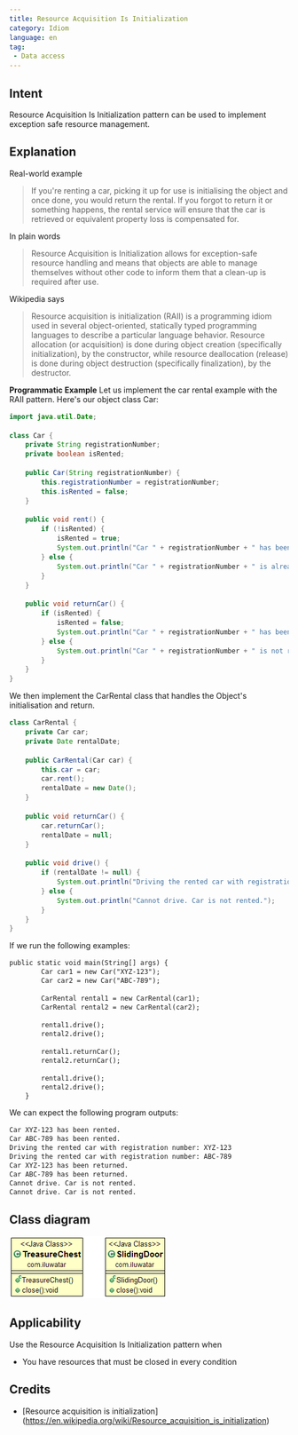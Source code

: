 ```yaml
---
title: Resource Acquisition Is Initialization
category: Idiom
language: en
tag:
 - Data access
---
```


## Intent
Resource Acquisition Is Initialization pattern can be used to implement exception safe resource management.

## Explanation
Real-world example
> If you're renting a car, picking it up for use is initialising the object and once done, you would return the rental.
> If you forgot to return it or something happens, the rental service will ensure that the car is retrieved or 
> equivalent property loss is compensated for.

In plain words
> Resource Acquisition is Initialization allows for exception-safe resource handling and means that objects are able to
> manage themselves without other code to inform them that a clean-up is required after use.

Wikipedia says
> Resource acquisition is initialization (RAII) is a programming idiom used in several object-oriented, statically 
> typed programming languages to describe a particular language behavior. Resource allocation (or acquisition) is done 
> during object creation (specifically initialization), by the constructor, while resource deallocation (release) is 
> done during object destruction (specifically finalization), by the destructor.

**Programmatic Example**
Let us implement the car rental example with the RAII pattern. Here's our object class Car:

```java
import java.util.Date;

class Car {
    private String registrationNumber;
    private boolean isRented;

    public Car(String registrationNumber) {
        this.registrationNumber = registrationNumber;
        this.isRented = false;
    }

    public void rent() {
        if (!isRented) {
            isRented = true;
            System.out.println("Car " + registrationNumber + " has been rented.");
        } else {
            System.out.println("Car " + registrationNumber + " is already rented.");
        }
    }

    public void returnCar() {
        if (isRented) {
            isRented = false;
            System.out.println("Car " + registrationNumber + " has been returned.");
        } else {
            System.out.println("Car " + registrationNumber + " is not rented.");
        }
    }
}
```

We then implement the CarRental class that handles the Object's initialisation and return.

```java
class CarRental {
    private Car car;
    private Date rentalDate;

    public CarRental(Car car) {
        this.car = car;
        car.rent();
        rentalDate = new Date();
    }

    public void returnCar() {
        car.returnCar();
        rentalDate = null;
    }

    public void drive() {
        if (rentalDate != null) {
            System.out.println("Driving the rented car with registration number: " + car.registrationNumber);
        } else {
            System.out.println("Cannot drive. Car is not rented.");
        }
    }
}
```

If we run the following examples:
```
public static void main(String[] args) {
        Car car1 = new Car("XYZ-123");
        Car car2 = new Car("ABC-789");

        CarRental rental1 = new CarRental(car1);
        CarRental rental2 = new CarRental(car2);

        rental1.drive();
        rental2.drive();

        rental1.returnCar();
        rental2.returnCar();

        rental1.drive();
        rental2.drive();
    }
```

We can expect the following program outputs:
```
Car XYZ-123 has been rented.
Car ABC-789 has been rented.
Driving the rented car with registration number: XYZ-123
Driving the rented car with registration number: ABC-789
Car XYZ-123 has been returned.
Car ABC-789 has been returned.
Cannot drive. Car is not rented.
Cannot drive. Car is not rented.
```

## Class diagram
![alt text](./etc/resource-acquisition-is-initialization.png "Resource Acquisition Is Initialization")

## Applicability
Use the Resource Acquisition Is Initialization pattern when

* You have resources that must be closed in every condition

## Credits
* [Resource acquisition is initialization] (https://en.wikipedia.org/wiki/Resource_acquisition_is_initialization)